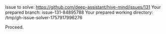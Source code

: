 Issue to solve: https://github.com/deep-assistant/hive-mind/issues/131
Your prepared branch: issue-131-84895788
Your prepared working directory: /tmp/gh-issue-solver-1757917996276

Proceed.